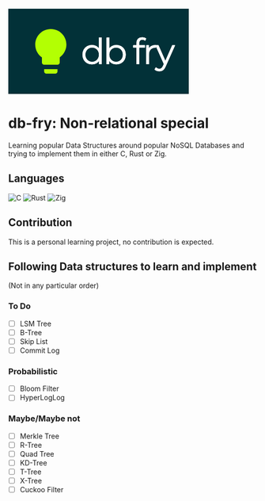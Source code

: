 
![db fry](dbfry.png)

db-fry: Non-relational special
================================

Learning popular Data Structures around 
popular NoSQL Databases and trying 
to implement them in either C, Rust or Zig.

## Languages
![C](https://img.shields.io/badge/C-%2300599C.svg?style=for-the-badge&logo=c&logoColor=white)
![Rust](https://img.shields.io/badge/rust-%23000000.svg?style=for-the-badge&logo=rust&logoColor=white)
![Zig](https://img.shields.io/badge/Zig-%23F7A41D.svg?style=for-the-badge&logo=zig&logoColor=white)


## Contribution

This is a personal learning project, no contribution is expected.

## Following Data structures to learn and implement
(Not in any particular order)

### To Do
- [ ] LSM Tree
- [ ] B-Tree
- [ ] Skip List
- [ ] Commit Log

### Probabilistic
- [ ] Bloom Filter
- [ ] HyperLogLog

### Maybe/Maybe not
- [ ] Merkle Tree
- [ ] R-Tree
- [ ] Quad Tree
- [ ] KD-Tree
- [ ] T-Tree
- [ ] X-Tree
- [ ] Cuckoo Filter
